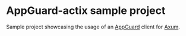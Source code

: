 # AppGuard-actix sample project

Sample project showcasing the usage of an [AppGuard](https://github.com/NullNet-ai/AppGuard) client for [Axum](https://github.com/tokio-rs/axum).
